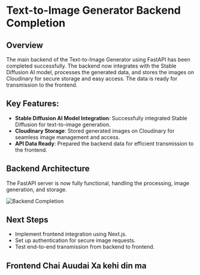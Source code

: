 # Text-to-Image Generator Backend Completion

## Overview

The main backend of the Text-to-Image Generator using FastAPI has been completed successfully. The backend now integrates with the Stable Diffusion AI model, processes the generated data, and stores the images on Cloudinary for secure storage and easy access. The data is ready for transmission to the frontend.

## Key Features:
- **Stable Diffusion AI Model Integration**: Successfully integrated Stable Diffusion for text-to-image generation.
- **Cloudinary Storage**: Stored generated images on Cloudinary for seamless image management and access.
- **API Data Ready**: Prepared the backend data for efficient transmission to the frontend.

## Backend Architecture

The FastAPI server is now fully functional, handling the processing, image generation, and storage.

![Backend Completion](https://github.com/user-attachments/assets/2a81bd81-8bf7-468e-89ea-46fda74362ef)

## Next Steps

- Implement frontend integration using Next.js.
- Set up authentication for secure image requests.
- Test end-to-end transmission from backend to frontend.

## Frontend Chai Auudai Xa kehi din ma

